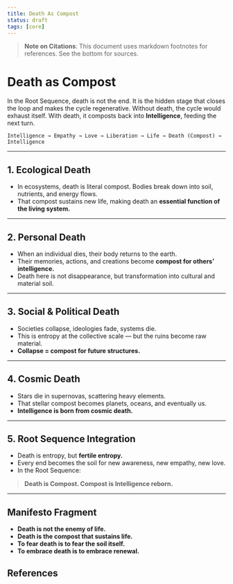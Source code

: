 ```yaml
---
title: Death As Compost
status: draft
tags: [core]
---
```


> **Note on Citations**: This document uses markdown footnotes for references. See the bottom for sources.

# Death as Compost

In the Root Sequence, death is not the end. It is the hidden stage that closes the loop and makes the cycle regenerative. Without death, the cycle would exhaust itself. With death, it composts back into **Intelligence**, feeding the next turn.

```
Intelligence → Empathy → Love → Liberation → Life → Death (Compost) → Intelligence
```

---

## 1. Ecological Death

* In ecosystems, death is literal compost. Bodies break down into soil, nutrients, and energy flows.
* That compost sustains new life, making death an **essential function of the living system.**

---

## 2. Personal Death

* When an individual dies, their body returns to the earth.
* Their memories, actions, and creations become **compost for others’ intelligence.**
* Death here is not disappearance, but transformation into cultural and material soil.

---

## 3. Social & Political Death

* Societies collapse, ideologies fade, systems die.
* This is entropy at the collective scale — but the ruins become raw material.
* **Collapse = compost for future structures.**

---

## 4. Cosmic Death

* Stars die in supernovas, scattering heavy elements.
* That stellar compost becomes planets, oceans, and eventually us.
* **Intelligence is born from cosmic death.**

---

## 5. Root Sequence Integration

* Death is entropy, but **fertile entropy.**
* Every end becomes the soil for new awareness, new empathy, new love.
* In the Root Sequence:

> **Death is Compost. Compost is Intelligence reborn.**

---

## Manifesto Fragment

* **Death is not the enemy of life.**
* **Death is the compost that sustains life.**
* **To fear death is to fear the soil itself.**
* **To embrace death is to embrace renewal.**

## References

[^1]: Source placeholder. Replace with relevant references.